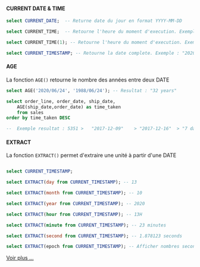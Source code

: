#### CURRENT DATE & TIME

```sql
select CURRENT_DATE;  -- Returne date du jour en format YYYY-MM-DD

select CURRENT_TIME;  -- Retourne l'heure du moment d'execution. Exemple : "13:17:55.913558+02:00"

select CURRENT_TIME(1); -- Retourne l'heure du moment d'execution. Exemple : "13:19:36.900000+02:00"

select CURRENT_TIMESTAMP; -- Retourne la date complete. Exemple : "2020-10-13 13:20:35.783549+02"
```

#### AGE

La fonction `AGE()` retourne le nombre des années entre deux DATE

```sql
select AGE('2020/06/24', '1988/06/24'); -- Resultat : "32 years"

select order_line, order_date, ship_date,
	AGE(ship_date,order_date) as time_taken
	from sales 
order by time_taken DESC

--  Exemple resultat : 5351 >	"2017-12-09"	> "2017-12-16"	> "7 days"
```

#### EXTRACT 

La fonction `EXTRACT()` permet d'extraire une unité à partir d'une DATE 

```SQL

select CURRENT_TIMESTAMP;

select EXTRACT(day from CURRENT_TIMESTAMP); -- 13

select EXTRACT(month from CURRENT_TIMESTAMP); -- 10

select EXTRACT(year from CURRENT_TIMESTAMP); -- 2020

select EXTRACT(hour from CURRENT_TIMESTAMP); -- 13H

select EXTRACT(minute from CURRENT_TIMESTAMP); -- 23 minutes

select EXTRACT(second from CURRENT_TIMESTAMP); -- 1.878123 seconds

select EXTRACT(epoch from CURRENT_TIMESTAMP); -- Afficher nombres second depuis 1970-01-01 à partir de la date courrante

```

[ Voir plus ... ](https://www.postgresql.org/docs/9.1/functions-datetime.html)
